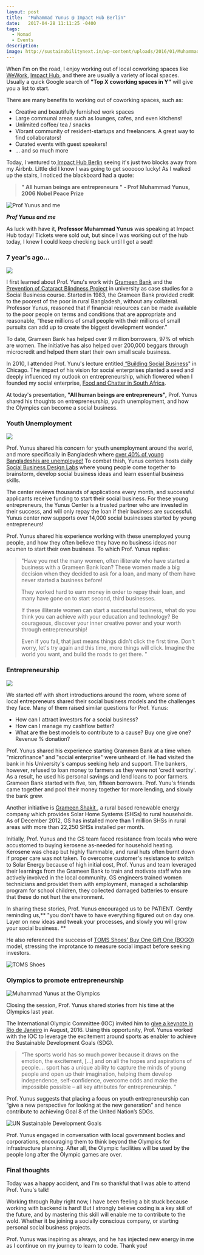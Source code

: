 ```yaml
---
layout: post
title:  "Muhammad Yunus @ Impact Hub Berlin"
date:   2017-04-28 11:11:25 -0400
tags: 
  - Nomad
  - Events
description: 
image: http://sustainabilitynext.in/wp-content/uploads/2016/01/Muhammad-Yunus-800x440.jpg
---
```



When I'm on the road, I enjoy working out of local coworking spaces like [WeWork,](https://www.wework.com/) [Impact Hub](http://www.impacthub.net/), and there are usually a variety of local spaces.  Usually a quick Google search of **"Top X coworking spaces in Y"** will give you a list to start.

There are many benefits to working out of coworking spaces, such as:

* Creative and beautifully furnished work spaces
* Large communal areas such as lounges, cafes, and even kitchens!
* Unlimited coffee/ tea / snacks 
* Vibrant community of resident-startups and freelancers. A great way to find collaborators!
* Curated events with guest speakers!
* ... and so much more

Today, I ventured to[ Impact Hub Berlin](http://berlin.impacthub.net/) seeing it's just two blocks away from my Airbnb.  Little did I know I was going to get soooooo lucky!   As I walked up the stairs, I noticed the blackboard had a quote: 


> **" All human beings are entrepreneurs " - Prof Muhammad Yunus, 2006 Nobel Peace Prize**

![Prof Yunus and me](https://image.ibb.co/cbV4ak/Muhammad_Yunus.jpg)

***Prof Yunus and me***

As luck with have it, **Professor Muhammad Yunus** was speaking at Impact Hub today! Tickets were sold out, but since I was working out of the hub today, I knew I could keep checking back until I got a seat!

### 7 year's ago...
![](https://fortunedotcom.files.wordpress.com/2015/08/shotki-doi-2-ccthomas-haley.jpg?w=690&h=388&crop=1)

I first learned about Prof. Yunu's work with [Grameen Bank](http://www.grameen.com/) and the [Prevention of Cataract Blindness Project](http://www.muhammadyunus.org/index.php/social-business/grameen-gc-eye-care-hospital) in university as case studies for a Social Business course.   Started in 1983, the Grameen Bank provided credit to the poorest of the poor in rural Bangladesh, without any collateral. Professor Yunus, reasoned that if financial resources can be made available to the poor people on terms and conditions that are appropriate and reasonable, “these millions of small people with their millions of small pursuits can add up to create the biggest development wonder.”

To date, Grameen Bank has helped over 9 million borrowers, 97% of which are women. The initiative has also helped over 200,000 beggars through microcredit and helped them start their own small scale business.

In 2010, I attended Prof. Yunu's lecture entitled[ “Building Social Business](https://opportunity.org/news/blog/2010/05/social-business-muhammad-yunus)" in Chicago. The impact of his vision for social enterprises planted a seed and deeply influenced my outlook on entrepreneurship, which flowered when I founded my social enterprise, [Food and Chatter in South Africa](https://foodandchatter.co.za/).

At today's presentation, **"All human beings are entrepreneurs",** Prof. Yunus shared his thoughts on entrepreneurship, youth unemployment, and how the Olympics can become a social business.

### Youth Unemployment
![](https://preview.ibb.co/gM4Bo5/MY.png)

Prof. Yunus shared his concern for youth unemployment around the world, and more specifically in Bangladesh where [over 40% of young Bangladeshis are unemployed!](http://www.asianews.it/news-en/Bangladesh%E2%80%99s-youth-unemployment,-highest-in-South-Asia-35596.html)  To combat thish, Yunus centers hosts daily [Social Business Design Labs](http://www.muhammadyunus.org/index.php/design-lab/about-social-business-design-lab) where young people come together to brainstorm, develop social business ideas and learn essential business skills. 

The center reviews thousands of applications every month, and successful applicants receive funding to start their social business.  For these young entrepreneurs, the Yunus Center is a trusted partner who are invested in their success, and will only repay the loan if their business are successful.  Yunus center now supports over 14,000 social businesses started by young entrepreneurs!

Prof. Yunus shared his experience working with these unemployed young people, and how they often believe they have no business ideas nor acumen to start their own business.  To which Prof. Yunus replies:

> <p>"Have you met the many women, often illiterate who have started a business with a Grameen Bank loan?   These women made a big decision when they decided to ask for a loan, and many of them have never started a business before! </p> <p>They worked hard to earn money in order to repay their loan, and many have gone on to start second, third businesses.  </p> <p>If these illiterate women can start a successful business, what do you think you can achieve with your education and technology?  Be courageous, discover your inner creative power and your worth through entrepreneurship! </p> <p>Even if you fail, that just means things didn't click the first time.  Don't worry, let's try again and this time, more things will click.  Imagine the world you want, and build the roads to get there. "</p>


### Entrepreneurship
![](http://nima-sb.com/wp-content/uploads/2016/02/A-woman-engineers-demonstr_03.jpg)

We started off with short introductions around the room, where some of local entrepreneurs shared their social business models and the challenges they face. Many of them raised similar questions for Prof. Yunus:

* How can I attract investors for a social business? 
* How can I manage my cashflow better? 
* What are the best models to contribute to a cause? Buy one give one? Revenue % donation?

Prof. Yunus shared his experience starting Grammen Bank at a time when "microfinance" and "social enterprise" were unheard of.  He had visited the bank in his University's campus seeking help and support. The bankers, however, refused to loan money to farmers as they were not 'credit worthy'.    As a result, he used his personal savings and lend loans to poor farmers.  Grameen Bank started with five, ten, fifteen borrowers. Prof. Yunu's friends came together and pool their money together for more lending, and slowly the bank grew. 

Another initiative is [Grameen Shakit ](http://www.gshakti.org/), a rural based renewable energy company which provides Solar Home Systems (SHSs) to rural households.  As of December 2012, GS has installed more than 1 million SHSs in rural areas with more than 22,250 SHSs installed per month.

Initially, Prof. Yunus and the GS team faced resistance from locals who were accustomed to buying kerosene as-needed for household heating. Kerosene was cheap but highly flammable, and rural huts often burnt down if proper care was not taken.  To overcome customer's resistance to switch to Solar Energy because of high initial cost, Prof. Yunus and team leveraged their learnings from the Grameen Bank to train and motivate staff who are actively involved in the local community. GS engineers trained women technicians and providet them with employment, managed a scholarship program for school children, they collected damaged batteries to ensure that these do not hurt the environment. 

In sharing these stories, Prof. Yunus encouraged us to be PATIENT.  Gently reminding us,** "you don't have to have everything figured out on day one. Layer on new ideas and tweak your processes, and slowly you will grow your social business. **  

He also referenced the success of [TOMS Shoes' Buy One Gift One (BOGO)](http://www.toms.com/improving-lives) model, stressing the improtance to measure social impact before seeking investors.

![TOMS Shoes](https://preview.ibb.co/kgSLgQ/TOMS.png)

### Olympics to promote entrepreneurship
![Muhammad Yunus at the Olympics](https://preview.ibb.co/eVZ81Q/Olmpics_MY.jpg)

Closing the session, Prof. Yunus shared stories from his time at the Olympics last year.  

The International Olympic Committee (IOC) invited him to [give a keynote in Rio de Janeiro](https://www.olympic.org/news/professor-muhammad-yunus-invites-olympic-movement-to-promote-entrepreneurship-and-social-business) in August, 2016. Using this opportunity, Prof. Yunus worked with the IOC to leverage the excitement around sports as enabler to achieve the Sustainable Development Goals (SDG).

> “The sports world has so much power because it draws on the emotion, the excitement, […] and on all the hopes and aspirations of people....  sport has a unique ability to capture the minds of young people and open up their imagination, helping them develop independence, self-confidence, overcome odds and make the impossible possible – all key attributes for entrepreneurship. "

Prof. Yunus suggests that placing a focus on youth entrepreneurship can “give a new perspective for looking at the new generation” and hence contribute to achieving Goal 8 of the United Nation’s SDGs.

![UN Sustainable Development Goals](https://preview.ibb.co/kvxZak/SDGs.png)

Prof. Yunus engaged in conversation with local government bodies and corporations, encouraging them to think beyond the Olympics for infrastructure planning.   After all, the Olympic facilities will be used by the people long after the Olympic games are over. 

### Final thoughts
Today was a happy accident, and I'm so thankful that I was able to attend Prof. Yunu's talk!  

Working through Ruby right now, I have been feeling a bit stuck because working with backend is hard!  But I strongly believe coding is a key skill of the future, and by mastering this skill will enable me to contribute to the wold. Whether it be joining a socially conscious company, or starting personal social business projects. 

Prof. Yunus was inspiring as always, and he has injected new energy in me as I continue on my journey to learn to code.   Thank you!


